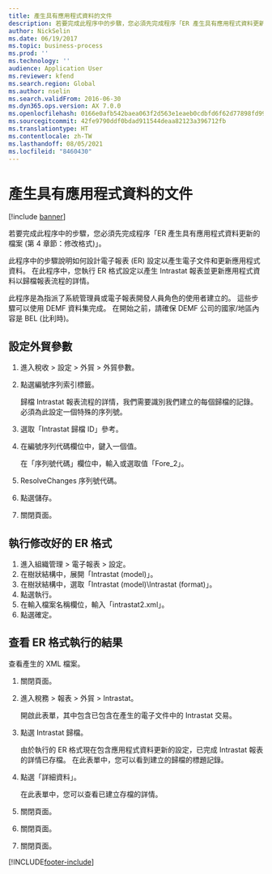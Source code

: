 ```yaml
---
title: 產生具有應用程式資料的文件
description: 若要完成此程序中的步驟，您必須先完成程序「ER 產生具有應用程式資料更新的檔案 (第 4 章節 - 修改格式)」。
author: NickSelin
ms.date: 06/19/2017
ms.topic: business-process
ms.prod: ''
ms.technology: ''
audience: Application User
ms.reviewer: kfend
ms.search.region: Global
ms.author: nselin
ms.search.validFrom: 2016-06-30
ms.dyn365.ops.version: AX 7.0.0
ms.openlocfilehash: 0166e0afb542baea063f2d563e1eaeb0cdbfd6f62d77898fd9916afbeca90e48
ms.sourcegitcommit: 42fe9790ddf0bdad911544deaa82123a396712fb
ms.translationtype: HT
ms.contentlocale: zh-TW
ms.lasthandoff: 08/05/2021
ms.locfileid: "8460430"
---
```

# <a name="generate-documents-that-have-application-data"></a>產生具有應用程式資料的文件

[!include [banner](../../includes/banner.md)]

若要完成此程序中的步驟，您必須先完成程序「ER 產生具有應用程式資料更新的檔案 (第 4 章節：修改格式)」。



此程序中的步驟說明如何設計電子報表 (ER) 設定以產生電子文件和更新應用程式資料。 在此程序中，您執行 ER 格式設定以產生 Intrastat 報表並更新應用程式資料以歸檔報表流程的詳情。



此程序是為指派了系統管理員或電子報表開發人員角色的使用者建立的。 這些步驟可以使用 DEMF 資料集完成。 在開始之前，請確保 DEMF 公司的國家/地區內容是 BEL (比利時)。


## <a name="set-up-foreign-trade-parameters"></a>設定外貿參數
1. 進入稅收 > 設定 > 外貿 > 外貿參數。
2. 點選編號序列索引標籤。

    歸檔 Intrastat 報表流程的詳情，我們需要識別我們建立的每個歸檔的記錄。 必須為此設定一個特殊的序列號。  

3. 選取「Intrastat 歸檔 ID」參考。
4. 在編號序列代碼欄位中，鍵入一個值。

    在「序列號代碼」欄位中，輸入或選取值「Fore_2」。  

5. ResolveChanges 序列號代碼。
6. 點選儲存。
7. 關閉頁面。

## <a name="run-modified-er-format"></a>執行修改好的 ER 格式
1. 進入組織管理 > 電子報表 > 設定。
2. 在樹狀結構中，展開「Intrastat (model)」。
3. 在樹狀結構中，選取「Intrastat (model)\Intrastat (format)」。
4. 點選執行。
5. 在輸入檔案名稱欄位，輸入「intrastat2.xml」。
6. 點選確定。

## <a name="review-er-format-executions-results"></a>查看 ER 格式執行的結果
查看產生的 XML 檔案。  
1. 關閉頁面。
2. 進入稅務 > 報表 > 外貿 > Intrastat。

    開啟此表單，其中包含已包含在產生的電子文件中的 Intrastat 交易。  

3. 點選 Intrastat 歸檔。

    由於執行的 ER 格式現在包含應用程式資料更新的設定，已完成 Intrastat 報表的詳情已存檔。 在此表單中，您可以看到建立的歸檔的標題記錄。  

4. 點選「詳細資料」。

    在此表單中，您可以查看已建立存檔的詳情。  

5. 關閉頁面。
6. 關閉頁面。
7. 關閉頁面。



[!INCLUDE[footer-include](../../../../includes/footer-banner.md)]